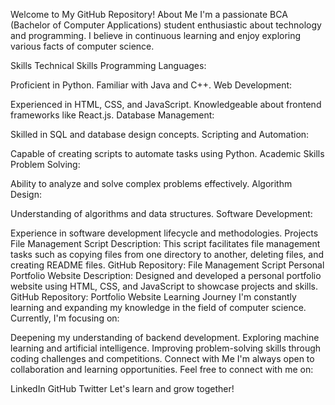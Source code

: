 Welcome to My GitHub Repository!
About Me
I'm a passionate BCA (Bachelor of Computer Applications) student enthusiastic about technology and programming. I believe in continuous learning and enjoy exploring various facts of computer science.

Skills
Technical Skills
Programming Languages:

Proficient in Python.
Familiar with Java and C++.
Web Development:

Experienced in HTML, CSS, and JavaScript.
Knowledgeable about frontend frameworks like React.js.
Database Management:

Skilled in SQL and database design concepts.
Scripting and Automation:

Capable of creating scripts to automate tasks using Python.
Academic Skills
Problem Solving:

Ability to analyze and solve complex problems effectively.
Algorithm Design:

Understanding of algorithms and data structures.
Software Development:

Experience in software development lifecycle and methodologies.
Projects
File Management Script
Description: This script facilitates file management tasks such as copying files from one directory to another, deleting files, and creating README files.
GitHub Repository: File Management Script
Personal Portfolio Website
Description: Designed and developed a personal portfolio website using HTML, CSS, and JavaScript to showcase projects and skills.
GitHub Repository: Portfolio Website
Learning Journey
I'm constantly learning and expanding my knowledge in the field of computer science. Currently, I'm focusing on:

Deepening my understanding of backend development.
Exploring machine learning and artificial intelligence.
Improving problem-solving skills through coding challenges and competitions.
Connect with Me
I'm always open to collaboration and learning opportunities. Feel free to connect with me on:

LinkedIn
GitHub
Twitter
Let's learn and grow together!


